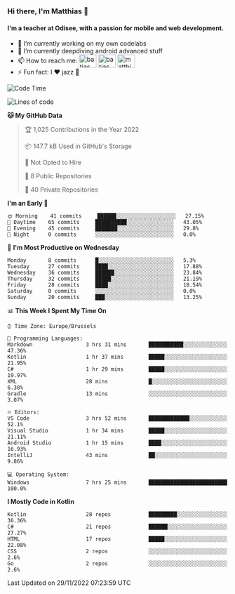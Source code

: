 ### Hi there, I'm Matthias 👋

#### I'm a teacher at Odisee, with a passion for mobile and web development.

- 🔭 I’m currently working on my own codelabs
- 🌱 I’m currently deepdiving android advanced stuff
- 📫 How to reach me: <a href="https://dev.to/batjas" target="_blank"><img align="center" src="https://raw.githubusercontent.com/rahuldkjain/github-profile-readme-generator/master/src/images/icons/Social/devto.svg" alt="batjas" height="30" width="40" /></a>
<a href="https://twitter.com/batjas" target="_blank"><img align="center" src="https://raw.githubusercontent.com/rahuldkjain/github-profile-readme-generator/master/src/images/icons/Social/twitter.svg" alt="batjas" height="30" width="40" /></a>
<a href="https://linkedin.com/in/matthiasdruwé" target="_blank"><img align="center" src="https://raw.githubusercontent.com/rahuldkjain/github-profile-readme-generator/master/src/images/icons/Social/linked-in-alt.svg" alt="matthiasdruwé" height="30" width="40" /></a>
- ⚡ Fun fact: I ❤ jazz 🎷


<!--START_SECTION:waka-->
![Code Time](http://img.shields.io/badge/Code%20Time-564%20hrs%2058%20mins-blue)

![Lines of code](https://img.shields.io/badge/From%20Hello%20World%20I%27ve%20Written-230%20Thousand%20lines%20of%20code-blue)

**🐱 My GitHub Data** 

> 🏆 1,025 Contributions in the Year 2022
 > 
> 📦 147.7 kB Used in GitHub's Storage 
 > 
> 🚫 Not Opted to Hire
 > 
> 📜 8 Public Repositories 
 > 
> 🔑 40 Private Repositories  
 > 
**I'm an Early 🐤** 

```text
🌞 Morning    41 commits     ██████░░░░░░░░░░░░░░░░░░░   27.15% 
🌆 Daytime    65 commits     ██████████░░░░░░░░░░░░░░░   43.05% 
🌃 Evening    45 commits     ███████░░░░░░░░░░░░░░░░░░   29.8% 
🌙 Night      0 commits      ░░░░░░░░░░░░░░░░░░░░░░░░░   0.0%

```
📅 **I'm Most Productive on Wednesday** 

```text
Monday       8 commits      █░░░░░░░░░░░░░░░░░░░░░░░░   5.3% 
Tuesday      27 commits     ████░░░░░░░░░░░░░░░░░░░░░   17.88% 
Wednesday    36 commits     ██████░░░░░░░░░░░░░░░░░░░   23.84% 
Thursday     32 commits     █████░░░░░░░░░░░░░░░░░░░░   21.19% 
Friday       28 commits     ████░░░░░░░░░░░░░░░░░░░░░   18.54% 
Saturday     0 commits      ░░░░░░░░░░░░░░░░░░░░░░░░░   0.0% 
Sunday       20 commits     ███░░░░░░░░░░░░░░░░░░░░░░   13.25%

```


📊 **This Week I Spent My Time On** 

```text
⌚︎ Time Zone: Europe/Brussels

💬 Programming Languages: 
Markdown                 3 hrs 31 mins       ███████████░░░░░░░░░░░░░░   47.36% 
Kotlin                   1 hr 37 mins        █████░░░░░░░░░░░░░░░░░░░░   21.95% 
C#                       1 hr 29 mins        █████░░░░░░░░░░░░░░░░░░░░   19.97% 
XML                      28 mins             █░░░░░░░░░░░░░░░░░░░░░░░░   6.38% 
Gradle                   13 mins             ░░░░░░░░░░░░░░░░░░░░░░░░░   3.07%

🔥 Editors: 
VS Code                  3 hrs 52 mins       █████████████░░░░░░░░░░░░   52.1% 
Visual Studio            1 hr 34 mins        █████░░░░░░░░░░░░░░░░░░░░   21.11% 
Android Studio           1 hr 15 mins        ████░░░░░░░░░░░░░░░░░░░░░   16.93% 
IntelliJ                 43 mins             ██░░░░░░░░░░░░░░░░░░░░░░░   9.86%

💻 Operating System: 
Windows                  7 hrs 25 mins       █████████████████████████   100.0%

```

**I Mostly Code in Kotlin** 

```text
Kotlin                   28 repos            █████████░░░░░░░░░░░░░░░░   36.36% 
C#                       21 repos            ██████░░░░░░░░░░░░░░░░░░░   27.27% 
HTML                     17 repos            █████░░░░░░░░░░░░░░░░░░░░   22.08% 
CSS                      2 repos             ░░░░░░░░░░░░░░░░░░░░░░░░░   2.6% 
Go                       2 repos             ░░░░░░░░░░░░░░░░░░░░░░░░░   2.6%

```



 Last Updated on 29/11/2022 07:23:59 UTC
<!--END_SECTION:waka-->
